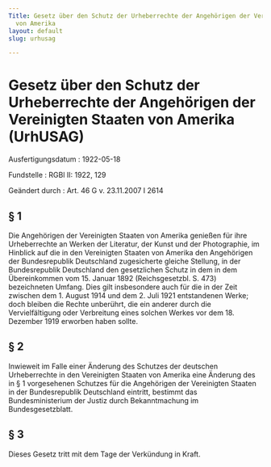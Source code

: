 ```yaml
---
Title: Gesetz über den Schutz der Urheberrechte der Angehörigen der Vereinigten Staaten
  von Amerika
layout: default
slug: urhusag

---
```


# Gesetz über den Schutz der Urheberrechte der Angehörigen der Vereinigten Staaten von Amerika (UrhUSAG)

Ausfertigungsdatum
:   1922-05-18

Fundstelle
:   RGBl II: 1922, 129

Geändert durch
:   Art. 46 G v. 23.11.2007 I 2614


## § 1

Die Angehörigen der Vereinigten Staaten von Amerika genießen für ihre
Urheberrechte an Werken der Literatur, der Kunst und der Photographie,
im Hinblick auf die in den Vereinigten Staaten von Amerika den
Angehörigen der Bundesrepublik Deutschland zugesicherte gleiche
Stellung, in der Bundesrepublik Deutschland den gesetzlichen Schutz in
dem in dem Übereinkommen vom 15. Januar 1892 (Reichsgesetzbl. S. 473)
bezeichneten Umfang. Dies gilt insbesondere auch für die in der Zeit
zwischen dem 1. August 1914 und dem 2. Juli 1921 entstandenen Werke;
doch bleiben die Rechte unberührt, die ein anderer durch die
Vervielfältigung oder Verbreitung eines solchen Werkes vor dem 18.
Dezember 1919 erworben haben sollte.


## § 2

Inwieweit im Falle einer Änderung des Schutzes der deutschen
Urheberrechte in den Vereinigten Staaten von Amerika eine Änderung des
in § 1 vorgesehenen Schutzes für die Angehörigen der Vereinigten
Staaten in der Bundesrepublik Deutschland eintritt, bestimmt das
Bundesministerium der Justiz durch Bekanntmachung im
Bundesgesetzblatt.


## § 3

Dieses Gesetz tritt mit dem Tage der Verkündung in Kraft.

